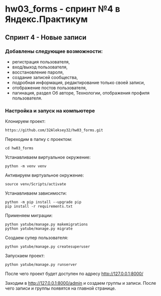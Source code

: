 # hw03_forms - спринт №4 в Яндекс.Практикум
## Спринт 4 - Новые записи

### Добавлены следующие возможности:
- регистрация пользователя,
- вход/выход пользователя,
- восстановление пароля,
- создание записей сообщества,
- подробная информация, редактирование только своей записи,
- отображение постов пользователя,
- пагинация, раздел Об авторе, Технологии, отображения профиля пользователя.

### Настройка и запуск на компьютере
Клонируем проект:
```
https://github.com/32Aleksey32/hw03_forms.git
```
Переходим в папку с проектом:
```
cd hw03_forms
```
Устанавливаем виртуальное окружение:
```
python -m venv venv
```
Активируем виртуальное окружение:
```
source venv/Scripts/activate
```
Устанавливаем зависимости:
```
python -m pip install --upgrade pip
pip install -r requirements.txt
```
Применяем миграции:
```
python yatube/manage.py makemigrations
python yatube/manage.py migrate
```
Создаем супер пользователя:
```
python yatube/manage.py createsuperuser
```
Запускаем проект:
```
python yatube/manage.py runserver
```
После чего проект будет доступен по адресу http://127.0.0.1:8000/

Заходим в http://127.0.0.1:8000/admin и создаем группы и записи. После чего записи и группы появятся на главной странице.
